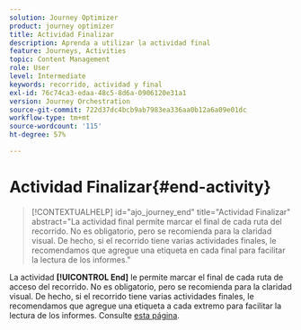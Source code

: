 ```yaml
---
solution: Journey Optimizer
product: journey optimizer
title: Actividad Finalizar
description: Aprenda a utilizar la actividad final
feature: Journeys, Activities
topic: Content Management
role: User
level: Intermediate
keywords: recorrido, actividad y final
exl-id: 76c74ca3-edaa-48c5-8d6a-0906120e31a1
version: Journey Orchestration
source-git-commit: 722d37dc4bcb9ab7983ea336aa0b12a6a09e01dc
workflow-type: tm+mt
source-wordcount: '115'
ht-degree: 57%

---
```


# Actividad Finalizar{#end-activity}

>[!CONTEXTUALHELP]
>id="ajo_journey_end"
>title="Actividad Finalizar"
>abstract="La actividad final permite marcar el final de cada ruta del recorrido. No es obligatorio, pero se recomienda para la claridad visual. De hecho, si el recorrido tiene varias actividades finales, le recomendamos que agregue una etiqueta en cada final para facilitar la lectura de los informes."

La actividad **[!UICONTROL End]** le permite marcar el final de cada ruta de acceso del recorrido. No es obligatorio, pero se recomienda para la claridad visual. De hecho, si el recorrido tiene varias actividades finales, le recomendamos que agregue una etiqueta a cada extremo para facilitar la lectura de los informes. Consulte [esta página](../reports/live-report.md).

<!--
![](assets/journey54.png)
-->
